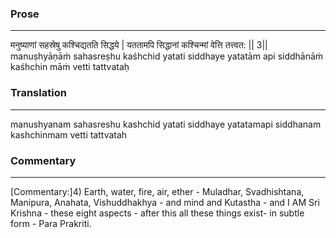### Prose 
 --- 
मनुष्याणां सहस्रेषु कश्चिद्यतति सिद्धये |
यततामपि सिद्धानां कश्चिन्मां वेत्ति तत्त्वत: || 3||
manuṣhyāṇāṁ sahasreṣhu kaśhchid yatati siddhaye
yatatām api siddhānāṁ kaśhchin māṁ vetti tattvataḥ

### Translation 
 --- 
manushyanam sahasreshu kashchid yatati siddhaye yatatamapi siddhanam kashchinmam vetti tattvatah

### Commentary 
 --- 
[Commentary:]4) Earth, water, fire, air, ether - Muladhar, Svadhishtana, Manipura, Anahata, Vishuddhakhya - and mind and Kutastha - and I AM Sri Krishna - these eight aspects - after this all these things exist- in subtle form - Para Prakriti.